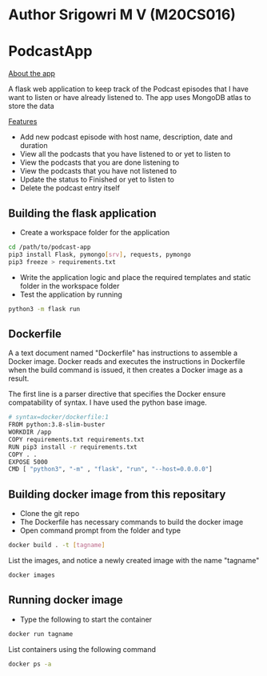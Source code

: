 # Author Srigowri M V (M20CS016)

# PodcastApp

<u> About the app</u>

A flask web application to keep track of the Podcast episodes that I have want to listen or have already listened to.
The app uses MongoDB atlas to store the data

<u> Features</u>
- Add new podcast episode with host name, description, date and duration
- View all the podcasts that you have listened to or yet to listen to
- View the podcasts that you are done listening to
- View the podcasts that you have not listened to
- Update the status to Finished or yet to listen to
- Delete the podcast entry itself

## Building the flask application

- Create a workspace folder for the application
```bash
cd /path/to/podcast-app
pip3 install Flask, pymongo[srv], requests, pymongo
pip3 freeze > requirements.txt
```
- Write the application logic and place the required templates and static folder in the workspace folder
- Test the application by running

```bash
python3 -m flask run
```
## Dockerfile

A a text document named "Dockerfile" has instructions to assemble a Docker image. 
Docker reads and executes the instructions in Dockerfile when the build command is issued, it then creates a Docker image as a result.


The first line is a parser directive that specifies the Docker ensure compatability of syntax. I have used the python base image.
```bash
# syntax=docker/dockerfile:1
FROM python:3.8-slim-buster
WORKDIR /app
COPY requirements.txt requirements.txt
RUN pip3 install -r requirements.txt
COPY . .
EXPOSE 5000
CMD [ "python3", "-m" , "flask", "run", "--host=0.0.0.0"]
```


## Building docker image from this repositary
- Clone the git repo 
- The Dockerfile has necessary commands to build the docker image
- Open command prompt from the folder and type
```bash
docker build . -t [tagname]
```
List the images, and notice a newly created image with the name "tagname"

```bash
docker images
```

## Running docker image

- Type the following to start the container
```bash
docker run tagname
```
List containers using the following command

```bash
docker ps -a
```



